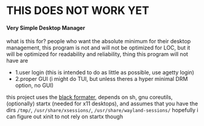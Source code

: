 # THIS DOES NOT WORK YET

#### Very Simple Desktop Manager

what is this for?
people who want the absolute minimum for their desktop management,
this program is not and will not be optimized for LOC,
but it will be optimized for readability and reliability,
thing this program will not have are
* 1.user login (this is intended to do as little as possible, use agetty login)
* 2.proper GUI (i might do TUI, but unless theres a hyper minimal DRM option, no GUI)

this project uses the [black formater](https://github.com/psf/black),
depends on sh, gnu coreutils, (optionally) startx (needed for x11 desktops), and assumes
that you have the dirs ``/tmp/``, ``/usr/share/xsessions/``, ``/usr/share/wayland-sessions/`` hopefully i can 
figure out xinit to not rely on startx though
